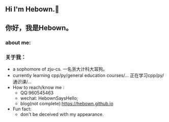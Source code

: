 ## Hi I'm Hebown.👋
## 你好，我是Hebown。
<!--
**Hebown/Hebown** is a ✨ _special_ ✨ repository because its `README.md` (this file) appears on your GitHub profile.

Here are some ideas to get you started:

- 🔭 I’m currently working on ...
- 🌱 I’m currently learning ...
- 👯 I’m looking to collaborate on ...
- 🤔 I’m looking for help with ...
- 💬 Ask me about ...
- 📫 How to reach me: ...
- 😄 Pronouns: ...
- ⚡ Fun fact: ...
-->
### about me:
### 关于我：
- a sophomore of zju-cs. 一名浙大计科大耳狗。
- currently learning cpp/py/general education courses/... 正在学习cpp/py/通识课/...
- How to reach/know me :
  - QQ:960545463
  - wechat: HebownSaysHello;
  - blog(not complete):https://hebown.github.io
- Fun fact:
  - don't be deceived with my appearance.

